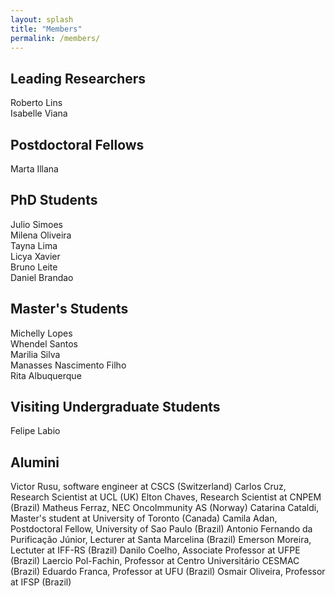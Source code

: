 ```yaml
---
layout: splash
title: "Members"
permalink: /members/
---
```


## Leading Researchers

Roberto Lins  
Isabelle Viana  

## Postdoctoral Fellows

Marta Illana  

## PhD Students

Julio Simoes  
Milena Oliveira  
Tayna Lima  
Licya Xavier  
Bruno Leite  
Daniel Brandao

## Master's Students

Michelly Lopes  
Whendel Santos  
Marilia Silva  
Manasses Nascimento Filho  
Rita Albuquerque

## Visiting Undergraduate Students

Felipe Labio

## Alumini

Victor Rusu, software engineer at CSCS (Switzerland)
Carlos Cruz, Research Scientist at UCL (UK)
Elton Chaves, Research Scientist at CNPEM (Brazil)
Matheus Ferraz, NEC OncoImmunity AS (Norway)
Catarina Cataldi, Master's student at University of Toronto (Canada)
Camila Adan, Postdoctoral Fellow, University of Sao Paulo (Brazil)
Antonio Fernando da Purificação Júnior, Lecturer at Santa Marcelina (Brazil)
Emerson Moreira, Lectuter at IFF-RS (Brazil)
Danilo Coelho, Associate Professor at UFPE (Brazil)
Laercio Pol-Fachin, Professor at Centro Universitário CESMAC (Brazil)
Eduardo Franca, Professor at UFU (Brazil)
Osmair Oliveira, Professor at IFSP (Brazil)

##  
